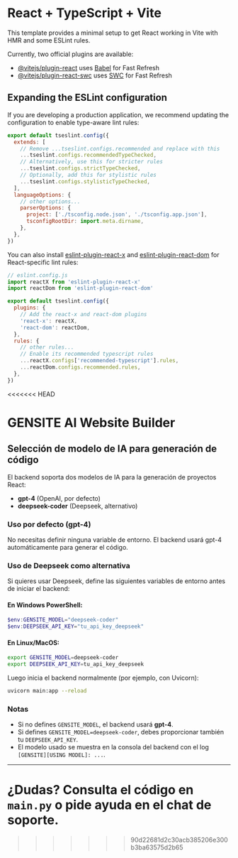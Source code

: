 # React + TypeScript + Vite

This template provides a minimal setup to get React working in Vite with HMR and some ESLint rules.

Currently, two official plugins are available:

- [@vitejs/plugin-react](https://github.com/vitejs/vite-plugin-react/blob/main/packages/plugin-react) uses [Babel](https://babeljs.io/) for Fast Refresh
- [@vitejs/plugin-react-swc](https://github.com/vitejs/vite-plugin-react/blob/main/packages/plugin-react-swc) uses [SWC](https://swc.rs/) for Fast Refresh

## Expanding the ESLint configuration

If you are developing a production application, we recommend updating the configuration to enable type-aware lint rules:

```js
export default tseslint.config({
  extends: [
    // Remove ...tseslint.configs.recommended and replace with this
    ...tseslint.configs.recommendedTypeChecked,
    // Alternatively, use this for stricter rules
    ...tseslint.configs.strictTypeChecked,
    // Optionally, add this for stylistic rules
    ...tseslint.configs.stylisticTypeChecked,
  ],
  languageOptions: {
    // other options...
    parserOptions: {
      project: ['./tsconfig.node.json', './tsconfig.app.json'],
      tsconfigRootDir: import.meta.dirname,
    },
  },
})
```

You can also install [eslint-plugin-react-x](https://github.com/Rel1cx/eslint-react/tree/main/packages/plugins/eslint-plugin-react-x) and [eslint-plugin-react-dom](https://github.com/Rel1cx/eslint-react/tree/main/packages/plugins/eslint-plugin-react-dom) for React-specific lint rules:

```js
// eslint.config.js
import reactX from 'eslint-plugin-react-x'
import reactDom from 'eslint-plugin-react-dom'

export default tseslint.config({
  plugins: {
    // Add the react-x and react-dom plugins
    'react-x': reactX,
    'react-dom': reactDom,
  },
  rules: {
    // other rules...
    // Enable its recommended typescript rules
    ...reactX.configs['recommended-typescript'].rules,
    ...reactDom.configs.recommended.rules,
  },
})
```
<<<<<<< HEAD

# GENSITE AI Website Builder

## Selección de modelo de IA para generación de código

El backend soporta dos modelos de IA para la generación de proyectos React:

- **gpt-4** (OpenAI, por defecto)
- **deepseek-coder** (Deepseek, alternativo)

### Uso por defecto (gpt-4)
No necesitas definir ninguna variable de entorno. El backend usará gpt-4 automáticamente para generar el código.

### Uso de Deepseek como alternativa
Si quieres usar Deepseek, define las siguientes variables de entorno antes de iniciar el backend:

#### En Windows PowerShell:
```powershell
$env:GENSITE_MODEL="deepseek-coder"
$env:DEEPSEEK_API_KEY="tu_api_key_deepseek"
```

#### En Linux/MacOS:
```bash
export GENSITE_MODEL=deepseek-coder
export DEEPSEEK_API_KEY=tu_api_key_deepseek
```

Luego inicia el backend normalmente (por ejemplo, con Uvicorn):
```bash
uvicorn main:app --reload
```

### Notas
- Si no defines `GENSITE_MODEL`, el backend usará **gpt-4**.
- Si defines `GENSITE_MODEL=deepseek-coder`, debes proporcionar también tu `DEEPSEEK_API_KEY`.
- El modelo usado se muestra en la consola del backend con el log `[GENSITE][USING MODEL]: ...`.

---

¿Dudas? Consulta el código en `main.py` o pide ayuda en el chat de soporte.
=======
>>>>>>> 90d22681d2c30acb385206e300b3ba63575d2b65
